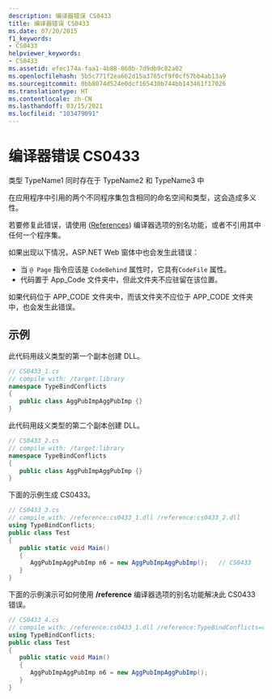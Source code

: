 ```yaml
---
description: 编译器错误 CS0433
title: 编译器错误 CS0433
ms.date: 07/20/2015
f1_keywords:
- CS0433
helpviewer_keywords:
- CS0433
ms.assetid: efec174a-faa1-4b88-860b-7d9db9c82a02
ms.openlocfilehash: 5b5c771f2ea662d15a3765cf9f0cf57bb4ab13a9
ms.sourcegitcommit: 0bb8074d524e0dcf165430b744bb143461f17026
ms.translationtype: HT
ms.contentlocale: zh-CN
ms.lasthandoff: 03/15/2021
ms.locfileid: "103479091"
---
```

# <a name="compiler-error-cs0433"></a>编译器错误 CS0433

类型 TypeName1 同时存在于 TypeName2 和 TypeName3 中  
  
 在应用程序中引用的两个不同程序集包含相同的命名空间和类型，这会造成多义性。  
  
 若要修复此错误，请使用 ([References](../compiler-options/inputs.md#references)) 编译器选项的别名功能，或者不引用其中任何一个程序集。  

如果出现以下情况，ASP.NET Web 窗体中也会发生此错误：

* 当 `@ Page` 指令应该是 `CodeBehind` 属性时，它具有`CodeFile` 属性。
* 代码置于 App_Code 文件夹中，但此文件夹不应驻留在该位置。

 如果代码位于 APP_CODE 文件夹中，而该文件夹不应位于 APP_CODE 文件夹中，也会发生此错误。
  
## <a name="examples"></a>示例

 此代码用歧义类型的第一个副本创建 DLL。  
  
```csharp  
// CS0433_1.cs  
// compile with: /target:library  
namespace TypeBindConflicts
{  
   public class AggPubImpAggPubImp {}  
}  
```  
  
 此代码用歧义类型的第二个副本创建 DLL。  
  
```csharp  
// CS0433_2.cs  
// compile with: /target:library  
namespace TypeBindConflicts
{  
   public class AggPubImpAggPubImp {}  
}  
```  
  
 下面的示例生成 CS0433。  
  
```csharp  
// CS0433_3.cs  
// compile with: /reference:cs0433_1.dll /reference:cs0433_2.dll  
using TypeBindConflicts;  
public class Test
{  
   public static void Main()
   {  
      AggPubImpAggPubImp n6 = new AggPubImpAggPubImp();   // CS0433  
   }  
}  
```  
  
 下面的示例演示可如何使用 **/reference** 编译器选项的别名功能解决此 CS0433 错误。  
  
```csharp  
// CS0433_4.cs  
// compile with: /reference:cs0433_1.dll /reference:TypeBindConflicts=cs0433_2.dll  
using TypeBindConflicts;  
public class Test
{  
   public static void Main()
   {  
      AggPubImpAggPubImp n6 = new AggPubImpAggPubImp();  
   }  
}  
```
